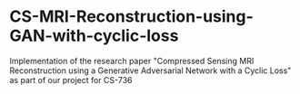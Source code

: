 # CS-MRI-Reconstruction-using-GAN-with-cyclic-loss
Implementation of the research paper "Compressed Sensing MRI Reconstruction using a Generative Adversarial Network with a Cyclic Loss" as part of our project for CS-736
